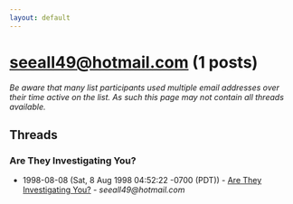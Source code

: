 ```yaml
---
layout: default
---
```


# seeall49@hotmail.com (1 posts)

_Be aware that many list participants used multiple email addresses over their time active on the list. As such this page may not contain all threads available._

## Threads

### Are They Investigating You?
+ 1998-08-08 (Sat, 8 Aug 1998 04:52:22 -0700 (PDT)) - [Are They Investigating You?](/archive/1998/08/cef2f0a901d626f9a431c6fb26d6f6661a918c0cc2aa34302ed4e07a9f49c811) - _seeall49@hotmail.com_

